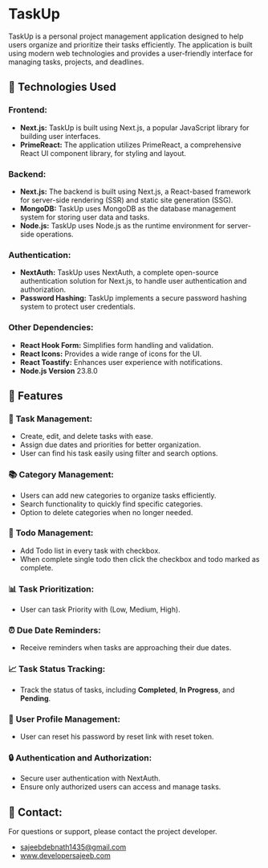 # TaskUp
TaskUp is a personal project management application designed to help users organize and prioritize their tasks efficiently. The application is built using modern web technologies and provides a user-friendly interface for managing tasks, projects, and deadlines.

## 🌟 Technologies Used

### **Frontend:**
- **Next.js:** TaskUp is built using Next.js, a popular JavaScript library for building user interfaces.
- **PrimeReact:** The application utilizes PrimeReact, a comprehensive React UI component library, for styling and layout.

### **Backend:**
- **Next.js:** The backend is built using Next.js, a React-based framework for server-side rendering (SSR) and static site generation (SSG).
- **MongoDB:** TaskUp uses MongoDB as the database management system for storing user data and tasks.
- **Node.js:** TaskUp uses Node.js as the runtime environment for server-side operations.

### **Authentication:**
- **NextAuth:** TaskUp uses NextAuth, a complete open-source authentication solution for Next.js, to handle user authentication and authorization.
- **Password Hashing:** TaskUp implements a secure password hashing system to protect user credentials.

### **Other Dependencies:**
- **React Hook Form:** Simplifies form handling and validation.
- **React Icons:** Provides a wide range of icons for the UI.
- **React Toastify:** Enhances user experience with notifications.
- **Node.js Version** 23.8.0

## 🚀 Features

### 📝 **Task Management:**
- Create, edit, and delete tasks with ease.
- Assign due dates and priorities for better organization.
- User can find his task easily using filter and search options.

### 📚 **Category Management:**
- Users can add new categories to organize tasks efficiently.
- Search functionality to quickly find specific categories.
- Option to delete categories when no longer needed.

### 📂 **Todo Management:**
- Add Todo list in every task with checkbox.
- When complete single todo then click the checkbox and todo marked as complete.

### 📊 **Task Prioritization:**
- User can task Priority with (Low, Medium, High).

### ⏰ **Due Date Reminders:**
- Receive reminders when tasks are approaching their due dates.

### 📈 **Task Status Tracking:**
- Track the status of tasks, including **Completed**, **In Progress**, and **Pending**.

### 👤 **User Profile Management:**
- User can reset his password by reset link with reset token.

### 🔒 **Authentication and Authorization:**
- Secure user authentication with NextAuth.
- Ensure only authorized users can access and manage tasks.

## 📧 **Contact:**
For questions or support, please contact the project developer.
- sajeebdebnath1435@gmail.com
- www.developersajeeb.com